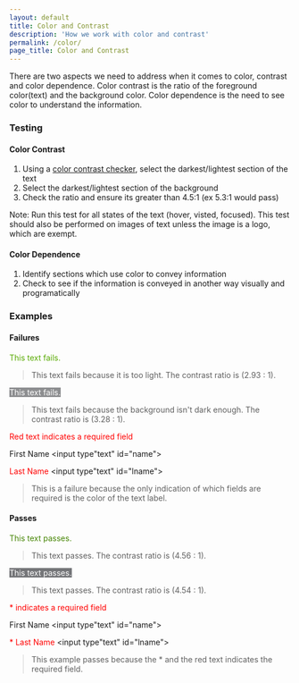 ```yaml
---
layout: default
title: Color and Contrast
description: 'How we work with color and contrast'
permalink: /color/
page_title: Color and Contrast
---
```

There are two aspects we need to address when it comes to color, contrast and color dependence. Color contrast is the ratio of the foreground color(text) and the background color. Color dependence is the need to see color to understand the information.  

### Testing 

#### Color Contrast

1. Using a [color contrast checker](http://www.paciellogroup.com/resources/contrastanalyser/), select the darkest/lightest section of the text
2. Select the darkest/lightest section of the background
3. Check the ratio and ensure its greater than 4.5:1 (ex 5.3:1 would pass)

Note: Run this test for all states of the text (hover, visted, focused). This test should also be performed on images of text unless the image is a logo, which are exempt. 

#### Color Dependence

1. Identify sections which use color to convey information
2. Check to see if the information is conveyed in another way visually and programatically

### Examples

#### Failures

<span style = "color:#58AA02">This text fails. </span>

> This text fails because it is too light. The contrast ratio is (2.93 : 1). 

<span style = "color:#FFFFFF; background:#8D8E90">This text fails.</span>

> This text fails because the background isn't dark enough. The contrast ratio is (3.28 : 1).

<span style="color:red;">Red text indicates a required field</span>

<label for="name">First Name&nbsp;</label><input type"text" id="name">

<label for="lname" style="color:red">Last Name&nbsp;</label><input type"text" id="lname">

> This is a failure because the only indication of which fields are required is the color of the text label.

#### Passes

<span style = "color:#458503">This text passes. </span>

> This text passes. The contrast ratio is (4.56 : 1). 

<span style = "color:#FFFFFF; background:#757679">This text passes.</span>

> This text passes. The contrast ratio is (4.54 : 1).

<span style="color:red;">* indicates a required field</span>

<label for="name">First Name&nbsp;</label><input type"text" id="name">

<label for="lname" style="color:red">* Last Name&nbsp;</label><input type"text" id="lname">

> This example passes because the * and the red text indicates the required field.

